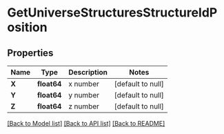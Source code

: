 # GetUniverseStructuresStructureIdPosition

## Properties
Name | Type | Description | Notes
------------ | ------------- | ------------- | -------------
**X** | **float64** | x number | [default to null]
**Y** | **float64** | y number | [default to null]
**Z** | **float64** | z number | [default to null]

[[Back to Model list]](../README.md#documentation-for-models) [[Back to API list]](../README.md#documentation-for-api-endpoints) [[Back to README]](../README.md)

